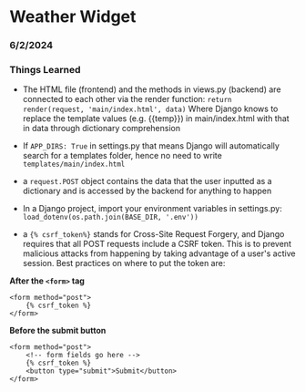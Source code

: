 # Weather Widget
### 6/2/2024

### Things Learned

* The HTML file (frontend) and the methods in views.py (backend) are connected to each other via the render function:
`return render(request, 'main/index.html', data)`
Where Django knows to replace the template values (e.g. {{temp}}) in main/index.html with that in data through dictionary comprehension

* If `APP_DIRS: True` in settings.py that means Django will automatically search for a templates folder, hence no need to write `templates/main/index.html`

* a `request.POST` object contains the data that the user inputted as a dictionary and is accessed by the backend for anything to happen

* In a Django project, import your environment variables in settings.py:
`load_dotenv(os.path.join(BASE_DIR, '.env'))`

* a `{% csrf_token%}` stands for Cross-Site Request Forgery, and Django requires that all POST requests include a CSRF token. This is to prevent malicious attacks from happening by taking advantage of a user's active session. Best practices on where to put the token are:

**After the `<form>` tag**
```
<form method="post">
	{% csrf_token %}
</form>
```

**Before the submit button**
```
<form method="post">
	<!-- form fields go here -->
	{% csrf_token %}
	<button type="submit">Submit</button>
</form>
```


